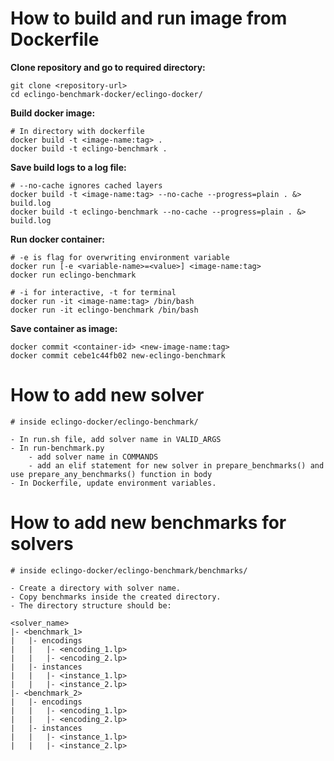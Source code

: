 
# How to build and run image from Dockerfile

**Clone repository and go to required directory:**
```
git clone <repository-url>
cd eclingo-benchmark-docker/eclingo-docker/
```

**Build docker image:**
```
# In directory with dockerfile
docker build -t <image-name:tag> .
docker build -t eclingo-benchmark .
```

**Save build logs to a log file:**
```
# --no-cache ignores cached layers
docker build -t <image-name:tag> --no-cache --progress=plain . &> build.log
docker build -t eclingo-benchmark --no-cache --progress=plain . &> build.log
```

**Run docker container:**
```
# -e is flag for overwriting environment variable
docker run [-e <variable-name>=<value>] <image-name:tag>
docker run eclingo-benchmark 

# -i for interactive, -t for terminal
docker run -it <image-name:tag> /bin/bash
docker run -it eclingo-benchmark /bin/bash
```

**Save container as image:**
```
docker commit <container-id> <new-image-name:tag>
docker commit cebe1c44fb02 new-eclingo-benchmark
```

# How to add new solver
```
# inside eclingo-docker/eclingo-benchmark/

- In run.sh file, add solver name in VALID_ARGS
- In run-benchmark.py 
    - add solver name in COMMANDS
    - add an elif statement for new solver in prepare_benchmarks() and use prepare_any_benchmarks() function in body
- In Dockerfile, update environment variables.
```

# How to add new benchmarks for solvers
```
# inside eclingo-docker/eclingo-benchmark/benchmarks/

- Create a directory with solver name.
- Copy benchmarks inside the created directory.
- The directory structure should be:

<solver_name>
|- <benchmark_1>
|   |- encodings
|   |   |- <encoding_1.lp>
|   |   |- <encoding_2.lp>
|   |- instances
|   |   |- <instance_1.lp>
|   |   |- <instance_2.lp>
|- <benchmark_2>
|   |- encodings
|   |   |- <encoding_1.lp>
|   |   |- <encoding_2.lp>
|   |- instances
|   |   |- <instance_1.lp>
|   |   |- <instance_2.lp>
```
